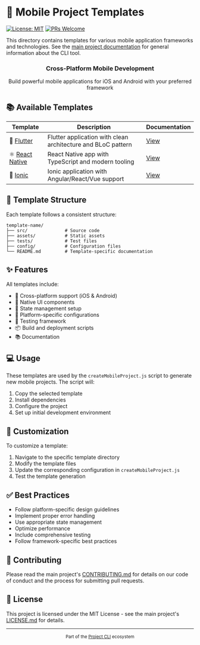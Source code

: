 # 📱 Mobile Project Templates

[![License: MIT](https://img.shields.io/badge/License-MIT-yellow.svg)](https://opensource.org/licenses/MIT)
[![PRs Welcome](https://img.shields.io/badge/PRs-welcome-brightgreen.svg)](../../../CONTRIBUTING.md)

This directory contains templates for various mobile application frameworks and technologies. See the [main project documentation](../../README.md) for general information about the CLI tool.

<div align="center">
  <h3>Cross-Platform Mobile Development</h3>
  <p>Build powerful mobile applications for iOS and Android with your preferred framework</p>
</div>

## 📚 Available Templates

| Template                                 | Description                                                  | Documentation                  |
| ---------------------------------------- | ------------------------------------------------------------ | ------------------------------ |
| 🎯 [Flutter](flutter/README.md)           | Flutter application with clean architecture and BLoC pattern | [View](flutter/README.md)      |
| ⚛️ [React Native](react-native/README.md) | React Native app with TypeScript and modern tooling          | [View](react-native/README.md) |
| 🔷 [Ionic](ionic/README.md)               | Ionic application with Angular/React/Vue support             | [View](ionic/README.md)        |

## 📁 Template Structure

Each template follows a consistent structure:

```
template-name/
├── src/              # Source code
├── assets/           # Static assets
├── tests/            # Test files
├── config/           # Configuration files
└── README.md         # Template-specific documentation
```

## ✨ Features

All templates include:
- 📱 Cross-platform support (iOS & Android)
- 🎨 Native UI components
- 🔄 State management setup
- 📱 Platform-specific configurations
- 🧪 Testing framework
- 📦 Build and deployment scripts
- 📚 Documentation

## 💻 Usage

These templates are used by the `createMobileProject.js` script to generate new mobile projects. The script will:
1. Copy the selected template
2. Install dependencies
3. Configure the project
4. Set up initial development environment

## 🔧 Customization

To customize a template:
1. Navigate to the specific template directory
2. Modify the template files
3. Update the corresponding configuration in `createMobileProject.js`
4. Test the template generation

## ✅ Best Practices

- Follow platform-specific design guidelines
- Implement proper error handling
- Use appropriate state management
- Optimize performance
- Include comprehensive testing
- Follow framework-specific best practices

## 🤝 Contributing

Please read the main project's [CONTRIBUTING.md](../../CONTRIBUTING.md) for details on our code of conduct and the process for submitting pull requests.

## 📄 License

This project is licensed under the MIT License - see the main project's [LICENSE.md](../../LICENSE.md) for details.

---

<div align="center">
  <sub>Part of the <a href="../../README.md">Project CLI</a> ecosystem</sub>
</div> 